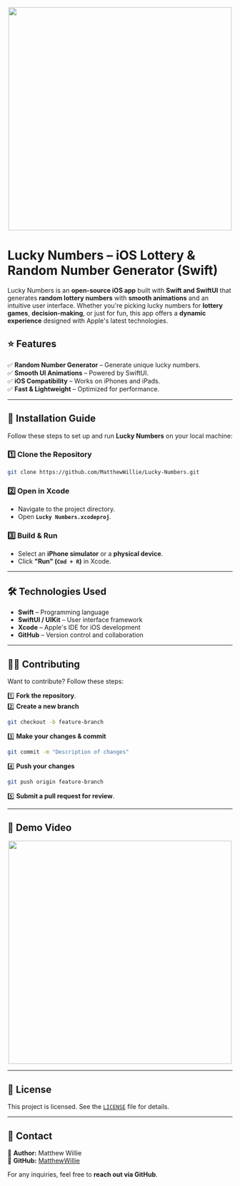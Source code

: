 <p align="center">
  <img src="https://github.com/MatthewWillie/Lucky-Numbers/blob/main/LuckiesAppStore.png?raw=true" width="500">
</p>

# Lucky Numbers – iOS Lottery & Random Number Generator (Swift)

Lucky Numbers is an **open-source iOS app** built with **Swift and SwiftUI** that generates **random lottery numbers** with **smooth animations** and an intuitive user interface. Whether you're picking lucky numbers for **lottery games**, **decision-making**, or just for fun, this app offers a **dynamic experience** designed with Apple's latest technologies.

## ⭐ Features
✅ **Random Number Generator** – Generate unique lucky numbers.  
✅ **Smooth UI Animations** – Powered by SwiftUI.  
✅ **iOS Compatibility** – Works on iPhones and iPads.  
✅ **Fast & Lightweight** – Optimized for performance.  

---

## 🚀 Installation Guide
Follow these steps to set up and run **Lucky Numbers** on your local machine:

### 1️⃣ Clone the Repository
```sh
git clone https://github.com/MatthewWillie/Lucky-Numbers.git
```

### 2️⃣ Open in Xcode
- Navigate to the project directory.
- Open **`Lucky Numbers.xcodeproj`**.

### 3️⃣ Build & Run
- Select an **iPhone simulator** or a **physical device**.
- Click **"Run" (`Cmd + R`)** in Xcode.

---

## 🛠 Technologies Used
- **Swift** – Programming language  
- **SwiftUI / UIKit** – User interface framework  
- **Xcode** – Apple's IDE for iOS development  
- **GitHub** – Version control and collaboration  

---

## 👨‍💻 Contributing
Want to contribute? Follow these steps:

1️⃣ **Fork the repository**.  
2️⃣ **Create a new branch**  
   ```sh
   git checkout -b feature-branch
   ```
3️⃣ **Make your changes & commit**  
   ```sh
   git commit -m "Description of changes"
   ```
4️⃣ **Push your changes**  
   ```sh
   git push origin feature-branch
   ```
5️⃣ **Submit a pull request for review**.  

---

## 🎥 Demo Video
<p align="center">
  <a href="https://www.youtube.com/watch?v=iOrkboz8oAA">
    <img src="https://img.youtube.com/vi/iOrkboz8oAA/maxresdefault.jpg" width="500">
  </a>
</p>

---

## 📜 License
This project is licensed. See the [`LICENSE`](LICENSE) file for details.

---

## 📩 Contact
🔹 **Author:** Matthew Willie  
🔹 **GitHub:** [MatthewWillie](https://github.com/MatthewWillie)  

For any inquiries, feel free to **reach out via GitHub**.
